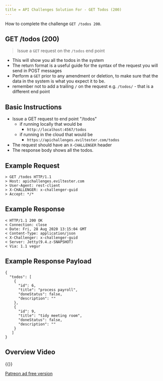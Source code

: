 ```yaml
---
title = API Challenges Solution For - GET Todos (200)
---
```


How to complete the challenge `GET /todos 200`.


## GET /todos (200)

> Issue a `GET` request on the `/todos` end point

- This will show you all the todos in the system
- The return format is a useful guide for the syntax of the request you will send in POST messages
- Perform a `GET` prior to any amendment or deletion, to make sure that the data in the system is what you expect it to be.
- remember not to add a trailing `/` on the request e.g. `/todos/` - that is a different end point

## Basic Instructions

- Issue a GET request to end point "/todos"
    - if running locally that would be
        - `http://localhost:4567/todos`
    - if running in the cloud that would be
        - `https://apichallenges.eviltester.com/todos`
- The request should have an `X-CHALLENGER` header
- The response body shows all the todos.

## Example Request

~~~~~~~~
> GET /todos HTTP/1.1
> Host: apichallenges.eviltester.com
> User-Agent: rest-client
> X-CHALLENGER: x-challenger-guid
> Accept: */*
~~~~~~~~

## Example Response

~~~~~~~~
< HTTP/1.1 200 OK
< Connection: close
< Date: Fri, 28 Aug 2020 13:15:04 GMT
< Content-Type: application/json
< X-Challenger: x-challenger-guid
< Server: Jetty(9.4.z-SNAPSHOT)
< Via: 1.1 vegur
~~~~~~~~

## Example Response Payload

~~~~~~~~
{
  "todos": [
    {
      "id": 6,
      "title": "process payroll",
      "doneStatus": false,
      "description": ""
    },
    {
      "id": 9,
      "title": "tidy meeting room",
      "doneStatus": false,
      "description": ""
    }
   ]
}
~~~~~~~~

## Overview Video

{{<youtube-embed key="OpisB0UZq0c">}}

[Patreon ad free version](https://www.patreon.com/posts/41107610)
